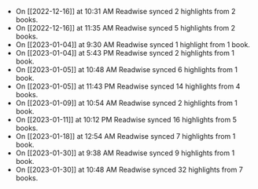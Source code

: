 - On [[2022-12-16]] at 10:31 AM Readwise synced 2 highlights from 2 books.
- On [[2022-12-16]] at 11:35 AM Readwise synced 5 highlights from 2 books.
- On [[2023-01-04]] at 9:30 AM Readwise synced 1 highlight from 1 book.
- On [[2023-01-04]] at 5:43 PM Readwise synced 2 highlights from 1 book.
- On [[2023-01-05]] at 10:48 AM Readwise synced 6 highlights from 1 book.
- On [[2023-01-05]] at 11:43 PM Readwise synced 14 highlights from 4 books.
- On [[2023-01-09]] at 10:54 AM Readwise synced 2 highlights from 1 book.
- On [[2023-01-11]] at 10:12 PM Readwise synced 16 highlights from 5 books.
- On [[2023-01-18]] at 12:54 AM Readwise synced 7 highlights from 1 book.
- On [[2023-01-30]] at 9:38 AM Readwise synced 9 highlights from 1 book.
- On [[2023-01-30]] at 10:48 AM Readwise synced 32 highlights from 7 books.